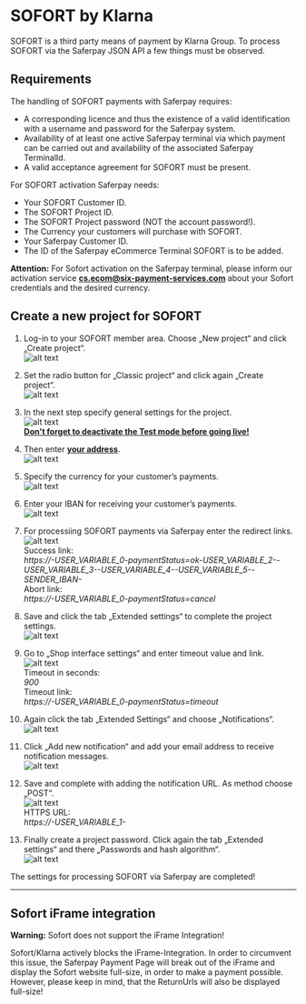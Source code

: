 # SOFORT by Klarna

SOFORT is a third party means of payment by Klarna Group. To process SOFORT via the Saferpay JSON API a few things must be observed.

## <a name="sf-requirement"></a> Requirements

The handling of SOFORT payments with Saferpay requires:

*	A corresponding licence and thus the existence of a valid identification with a username and password for the Saferpay system.
*	Availability of at least one active Saferpay terminal via which payment can be carried out and availability of the associated Saferpay TerminalId.
*	A valid acceptance agreement for SOFORT must be present.

 For SOFORT activation Saferpay needs:
 
*	Your SOFORT Customer ID.
*	The SOFORT Project ID.
*	The SOFORT Project password (NOT the account password!).
*	The Currency your customers will purchase with SOFORT.
*	Your Saferpay Customer ID.
*	The ID of the Saferpay eCommerce Terminal SOFORT is to be added.

<div class="warning">
  <p><strong>Attention:</strong> For Sofort activation on the Saferpay terminal, please inform our activation service <a href="mailto:cs.ecom@six-payment-services.com"><strong>cs.ecom@six-payment-services.com</strong></a> about your Sofort credentials and the desired currency.</p>
</div>

## <a name="sf-newproject"></a> Create a new project for SOFORT

1. Log-in to your SOFORT member area. Choose „New project“ and click „Create project“. <br>
![alt text](https://raw.githubusercontent.com/saferpay/sndbx/master/images/sofort_create_project.png "Create project")

2. Set the radio button for „Classic project“ and click again „Create project“. <br>
![alt text](https://raw.githubusercontent.com/saferpay/sndbx/master/images/sofort_classic_project.png "Classic project")

3. In the next step specify general settings for the project. <br>
![alt text](https://raw.githubusercontent.com/saferpay/sndbx/master/images/sofort_general.png "General settings")<br />
<i class="glyphicon glyphicon-hand-right"></i> <b><u>Don't forget to deactivate the Test mode before going live!</u></b>

4. Then enter <b><u>your address</u></b>. <br>
![alt text](https://raw.githubusercontent.com/saferpay/sndbx/master/images/sofort_address.png "Address")

5. Specify the currency for your customer’s payments. <br>
![alt text](https://raw.githubusercontent.com/saferpay/sndbx/master/images/sofort_currency.png "Currency")

6. Enter your IBAN for receiving your customer’s payments. <br>
![alt text](https://raw.githubusercontent.com/saferpay/sndbx/master/images/sofort_iban.png "Bank account")

7. For processiing SOFORT payments via Saferpay enter the redirect links. <br>
![alt text](https://raw.githubusercontent.com/saferpay/sndbx/master/images/sofort_interface.png "Interface")<br /><i class="glyphicon glyphicon-hand-right"></i> Success link:  
*https://-USER_VARIABLE_0-paymentStatus=ok-USER_VARIABLE_2--USER_VARIABLE_3--USER_VARIABLE_4--USER_VARIABLE_5--SENDER_IBAN-*<br /><i class="glyphicon glyphicon-hand-right"></i> Abort link:  
*https://-USER_VARIABLE_0-paymentStatus=cancel*

8. Save and click the tab „Extended settings“ to complete the project settings. <br>
![alt text](https://raw.githubusercontent.com/saferpay/sndbx/master/images/sofort_extended.png "Extended settings")

9. Go to „Shop interface settings“ and enter timeout value and link. <br>
![alt text](https://raw.githubusercontent.com/saferpay/sndbx/master/images/sofort_timeout.png "Timeout")<br /><i class="glyphicon glyphicon-hand-right"></i> Timeout in seconds:  
*900*<br /><i class="glyphicon glyphicon-hand-right"></i> Timeout link:<br />*https://-USER_VARIABLE_0-paymentStatus=timeout*

10. Again click the tab „Extended Settings“ and choose „Notifications“. <br>
![alt text](https://raw.githubusercontent.com/saferpay/sndbx/master/images/sofort_notification.png "Notifications")

11. Click „Add new notification“ and add your email address to receive notification messages. <br>
![alt text](https://raw.githubusercontent.com/saferpay/sndbx/master/images/sofort_email.png "Email notification")

12. Save and complete with adding the notification URL. As method choose „POST“. <br>
![alt text](https://raw.githubusercontent.com/saferpay/sndbx/master/images/sofort_noturl.png "Notification URL")<br /><i class="glyphicon glyphicon-hand-right"></i> HTTPS URL:<br />*https://-USER_VARIABLE_1-*

13. Finally create a project password. Click again the tab „Extended settings“ and there „Passwords and hash algorithm“. <br>
![alt text](https://raw.githubusercontent.com/saferpay/sndbx/master/images/sofort_password.png "Project password")  

The settings for processing SOFORT via Saferpay are completed!

---

## <a name="sf-iframe"></a> Sofort iFrame integration

<div class="danger">
  <p><strong>Warning:</strong> Sofort does not support the iFrame Integration!</p>
</div>

Sofort/Klarna actively blocks the iFrame-Integration.
In order to circumvent this issue, the Saferpay Payment Page will break out of the iFrame and display the Sofort website full-size, in order to make a payment possible.
However, please keep in mind, that the ReturnUrls will also be displayed full-size!
